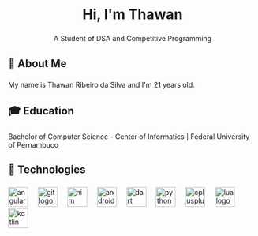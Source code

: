 <h1 align="center">Hi, I'm Thawan</h1>

###

<p align="center">A Student of DSA and Competitive Programming</p>

###

<h2 align="left">🏅 About Me</h2>

###

<p align="left">My name is Thawan Ribeiro da Silva and I'm 21 years old.</p>

###

<h2 align="left">🎓 Education</h2>

###

<p align="left">Bachelor of Computer Science - Center of Informatics | Federal University of Pernambuco</p>

###

<h2 align="left">💾 Technologies</h2>

###

<div align="left">
  <img src="https://img.shields.io/badge/Angular-DD0031?logo=angular&logoColor=white&style=for-the-badge" height="40" alt="angularjs logo"/>
  <img width="12"/>
  <img src="https://img.shields.io/badge/Git-F05032?logo=git&logoColor=white&style=for-the-badge" height="40" alt="git logo"/>
  <img width="12"/>
  <img src="https://img.shields.io/badge/Nim-FFE953?logo=nim&logoColor=black&style=for-the-badge" height="40" alt="nim logo"/>
  <img width="12"/>
  <img src="https://img.shields.io/badge/Android-3DDC84?logo=android&logoColor=black&style=for-the-badge" height="40" alt="android logo"/>
  <img width="12"/>
  <img src="https://img.shields.io/badge/Dart-0175C2?logo=dart&logoColor=white&style=for-the-badge" height="40" alt="dart logo"/>
  <img width="12"/>
  <img src="https://img.shields.io/badge/Python-3776AB?logo=python&logoColor=white&style=for-the-badge" height="40" alt="python logo"/>
  <img width="12"/>
  <img src="https://img.shields.io/badge/C++-00599C?logo=cplusplus&logoColor=white&style=for-the-badge" height="40" alt="cplusplus logo"/>
  <img width="12"/>
  <img src="https://img.shields.io/badge/Lua-2C2D72?logo=lua&logoColor=white&style=for-the-badge" height="40" alt="lua logo"/>
  <img width="12"/>
  <img src="https://img.shields.io/badge/Kotlin-7F52FF?logo=kotlin&logoColor=white&style=for-the-badge" height="40" alt="kotlin logo"/>
</div>

###
